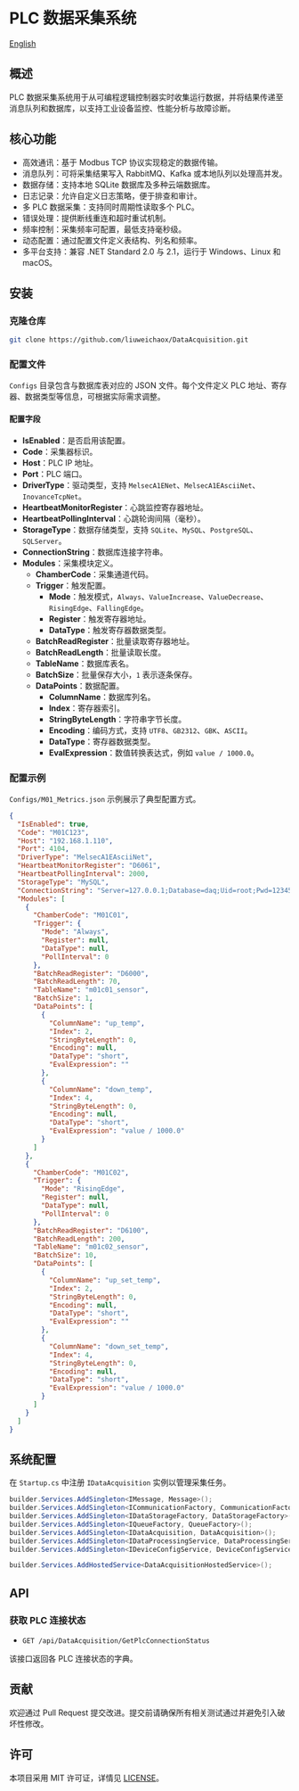 # PLC 数据采集系统

[English](README.en.md)

## 概述
PLC 数据采集系统用于从可编程逻辑控制器实时收集运行数据，并将结果传递至消息队列和数据库，以支持工业设备监控、性能分析与故障诊断。

## 核心功能
- 高效通讯：基于 Modbus TCP 协议实现稳定的数据传输。
- 消息队列：可将采集结果写入 RabbitMQ、Kafka 或本地队列以处理高并发。
- 数据存储：支持本地 SQLite 数据库及多种云端数据库。
- 日志记录：允许自定义日志策略，便于排查和审计。
- 多 PLC 数据采集：支持同时周期性读取多个 PLC。
- 错误处理：提供断线重连和超时重试机制。
- 频率控制：采集频率可配置，最低支持毫秒级。
- 动态配置：通过配置文件定义表结构、列名和频率。
- 多平台支持：兼容 .NET Standard 2.0 与 2.1，运行于 Windows、Linux 和 macOS。

## 安装

### 克隆仓库
```bash
git clone https://github.com/liuweichaox/DataAcquisition.git
```

### 配置文件
`Configs` 目录包含与数据库表对应的 JSON 文件。每个文件定义 PLC 地址、寄存器、数据类型等信息，可根据实际需求调整。

#### 配置字段
- **IsEnabled**：是否启用该配置。
- **Code**：采集器标识。
- **Host**：PLC IP 地址。
- **Port**：PLC 端口。
- **DriverType**：驱动类型，支持 `MelsecA1ENet`、`MelsecA1EAsciiNet`、`InovanceTcpNet`。
- **HeartbeatMonitorRegister**：心跳监控寄存器地址。
- **HeartbeatPollingInterval**：心跳轮询间隔（毫秒）。
- **StorageType**：数据存储类型，支持 `SQLite`、`MySQL`、`PostgreSQL`、`SQLServer`。
- **ConnectionString**：数据库连接字符串。
- **Modules**：采集模块定义。
  - **ChamberCode**：采集通道代码。
  - **Trigger**：触发配置。
    - **Mode**：触发模式，`Always`、`ValueIncrease`、`ValueDecrease`、`RisingEdge`、`FallingEdge`。
    - **Register**：触发寄存器地址。
    - **DataType**：触发寄存器数据类型。
  - **BatchReadRegister**：批量读取寄存器地址。
  - **BatchReadLength**：批量读取长度。
  - **TableName**：数据库表名。
  - **BatchSize**：批量保存大小，`1` 表示逐条保存。
  - **DataPoints**：数据配置。
    - **ColumnName**：数据库列名。
    - **Index**：寄存器索引。
    - **StringByteLength**：字符串字节长度。
    - **Encoding**：编码方式，支持 `UTF8`、`GB2312`、`GBK`、`ASCII`。
    - **DataType**：寄存器数据类型。
    - **EvalExpression**：数值转换表达式，例如 `value / 1000.0`。

### 配置示例
`Configs/M01_Metrics.json` 示例展示了典型配置方式。

```json
{
  "IsEnabled": true,
  "Code": "M01C123",
  "Host": "192.168.1.110",
  "Port": 4104,
  "DriverType": "MelsecA1EAsciiNet",
  "HeartbeatMonitorRegister": "D6061",
  "HeartbeatPollingInterval": 2000,
  "StorageType": "MySQL",
  "ConnectionString": "Server=127.0.0.1;Database=daq;Uid=root;Pwd=123456;Connect Timeout=30;SslMode=None;",
  "Modules": [
    {
      "ChamberCode": "M01C01",
      "Trigger": {
        "Mode": "Always",
        "Register": null,
        "DataType": null,
        "PollInterval": 0
      },
      "BatchReadRegister": "D6000",
      "BatchReadLength": 70,
      "TableName": "m01c01_sensor",
      "BatchSize": 1,
      "DataPoints": [
        {
          "ColumnName": "up_temp",
          "Index": 2,
          "StringByteLength": 0,
          "Encoding": null,
          "DataType": "short",
          "EvalExpression": ""
        },
        {
          "ColumnName": "down_temp",
          "Index": 4,
          "StringByteLength": 0,
          "Encoding": null,
          "DataType": "short",
          "EvalExpression": "value / 1000.0"
        }
      ]
    },
    {
      "ChamberCode": "M01C02",
      "Trigger": {
        "Mode": "RisingEdge",
        "Register": null,
        "DataType": null,
        "PollInterval": 0
      },
      "BatchReadRegister": "D6100",
      "BatchReadLength": 200,
      "TableName": "m01c02_sensor",
      "BatchSize": 10,
      "DataPoints": [
        {
          "ColumnName": "up_set_temp",
          "Index": 2,
          "StringByteLength": 0,
          "Encoding": null,
          "DataType": "short",
          "EvalExpression": ""
        },
        {
          "ColumnName": "down_set_temp",
          "Index": 4,
          "StringByteLength": 0,
          "Encoding": null,
          "DataType": "short",
          "EvalExpression": "value / 1000.0"
        }
      ]
    }
  ]
}
```

## 系统配置
在 `Startup.cs` 中注册 `IDataAcquisition` 实例以管理采集任务。

```csharp
builder.Services.AddSingleton<IMessage, Message>();
builder.Services.AddSingleton<ICommunicationFactory, CommunicationFactory>();
builder.Services.AddSingleton<IDataStorageFactory, DataStorageFactory>();
builder.Services.AddSingleton<IQueueFactory, QueueFactory>();
builder.Services.AddSingleton<IDataAcquisition, DataAcquisition>();
builder.Services.AddSingleton<IDataProcessingService, DataProcessingService>();
builder.Services.AddSingleton<IDeviceConfigService, DeviceConfigService>();

builder.Services.AddHostedService<DataAcquisitionHostedService>();
```

## API

### 获取 PLC 连接状态
- `GET /api/DataAcquisition/GetPlcConnectionStatus`

该接口返回各 PLC 连接状态的字典。

## 贡献
欢迎通过 Pull Request 提交改进。提交前请确保所有相关测试通过并避免引入破坏性修改。

## 许可
本项目采用 MIT 许可证，详情见 [LICENSE](LICENSE)。

